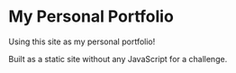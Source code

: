 # My Personal Portfolio

Using this site as my personal portfolio!

Built as a static site without any JavaScript for a challenge.
